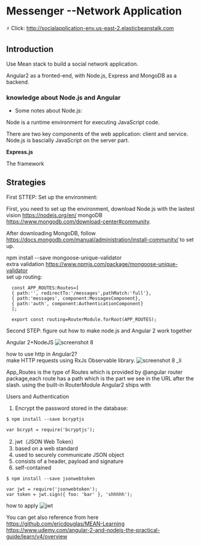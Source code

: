 # Messenger  --Network Application

:zap: Click: http://socialapplication-env.us-east-2.elasticbeanstalk.com   

## Introduction
Use Mean stack to build a social network application.

Angular2 as a fronted-end, with Node.js, Express and MongoDB as a backend.

### knowledge about Node.js and Angular 
* Some notes about Node.js:

Node is a runtime environment for executing JavaScript code.

There are two key components of the web application: client and service. Node.js is bascially JavaScript on the server part.

**Express.js**

The framework



## Strategies



First STTEP: Set up the environment:  

First, you need to set up the environment, download Node.js with the lastest vision https://nodejs.org/en/ 
                                  mongoDB https://www.mongodb.com/download-center#community.


After downloading MongoDB, follow https://docs.mongodb.com/manual/administration/install-community/ to set up.

npm install --save mongoose-unique-validator  
extra validation
https://www.npmjs.com/package/mongoose-unique-validator   
set up routing:  
````
  const APP_ROUTES:Routes=[
  { path:'', redirectTo:'/messages',pathMatch:'full'},
  { path:'messages', component:MessagesComponent},
  { path:'auth', component:AuthenticationComponent}
  ];   
  
  export const routing=RouterModule.forRoot(APP_ROUTES);
````

Second STEP: figure out how to make node.js and Angular 2 work together

Angular 2+NodeJS
![screenshot 8](https://user-images.githubusercontent.com/22507322/36977257-2a4751c4-2046-11e8-9cda-ac5f74b00b64.png)

how to use http in Angular2?  
make HTTP requests using RxJs Observable library.
![screenshot 8 _li](https://user-images.githubusercontent.com/22507322/36978012-bd293ea6-2048-11e8-83db-418d9cd8d50c.jpg)


App_Routes is the type of Routes which is provided by @angular router package,each route has a path which is the part we see in the URL after the slash.
using the built-in RouterModule Angular2 ships with


Users and Authentication
1. Encrypt the password stored in the database:
````
$ npm install --save bcryptjs
````

````
var bcrypt = require('bcryptjs');
````

2. jwt（JSON Web Token）
1. based on a web standard
2. used to securely communicate JSON object
3. consists of a header, payload and signature
4. self-contained

````
$ npm install --save jsonwebtoken
````
````
var jwt = require('jsonwebtoken');
var token = jwt.sign({ foo: 'bar' }, 'shhhhh');
````

how to apply
![jwt](https://user-images.githubusercontent.com/22507322/37370593-b52689be-26da-11e8-95ca-b76b252e379b.png)



You can get also reference from here https://github.com/ericdouglas/MEAN-Learning
https://www.udemy.com/angular-2-and-nodejs-the-practical-guide/learn/v4/overview
